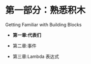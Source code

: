 # 第一部分：熟悉积木

<!-- ch 1~3 -->

Getting Familiar with Building Blocks

*   **第一章:代表们**

*   第二章:事件

*   第三章:Lambda 表达式